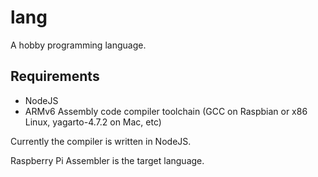 # lang

A hobby programming language.

## Requirements

* NodeJS
* ARMv6 Assembly code compiler toolchain (GCC on Raspbian or x86 Linux, yagarto-4.7.2 on Mac, etc)

Currently the compiler is written in NodeJS.

Raspberry Pi Assembler is the target language.